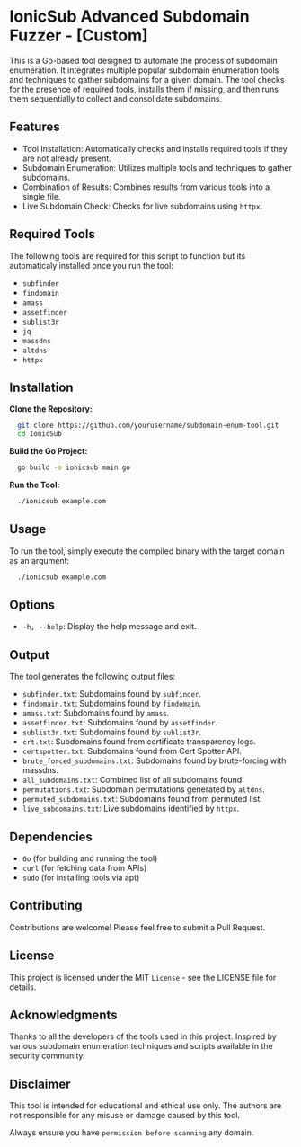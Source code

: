 # IonicSub Advanced Subdomain Fuzzer - [Custom]

This is a Go-based tool designed to automate the process of subdomain enumeration. It integrates multiple popular subdomain enumeration tools and techniques to gather subdomains for a given domain. The tool checks for the presence of required tools, installs them if missing, and then runs them sequentially to collect and consolidate subdomains.

## Features

- Tool Installation: Automatically checks and installs required tools if they are not already present.
- Subdomain Enumeration: Utilizes multiple tools and techniques to gather subdomains.
- Combination of Results: Combines results from various tools into a single file.
- Live Subdomain Check: Checks for live subdomains using `httpx`.

## Required Tools

The following tools are required for this script to function but its automaticaly installed once you run the tool:

- `subfinder`
- `findomain`
- `amass`
- `assetfinder`
- `sublist3r`
- `jq`
- `massdns`
- `altdns`
- `httpx`

## Installation

**Clone the Repository:**

```bash
  git clone https://github.com/yourusername/subdomain-enum-tool.git
  cd IonicSub
```

**Build the Go Project:**

```bash
  go build -o ionicsub main.go
```

**Run the Tool:**

```bash
  ./ionicsub example.com
```

## Usage

To run the tool, simply execute the compiled binary with the target domain as an argument:

```bash
  ./ionicsub example.com
```

## Options

- `-h, --help`: Display the help message and exit.

## Output

The tool generates the following output files:

- `subfinder.txt`: Subdomains found by `subfinder`.
- `findomain.txt`: Subdomains found by `findomain`.
- `amass.txt`: Subdomains found by `amass`.
- `assetfinder.txt`: Subdomains found by `assetfinder`.
- `sublist3r.txt`: Subdomains found by `sublist3r`.
- `crt.txt`: Subdomains found from certificate transparency logs.
- `certspotter.txt`: Subdomains found from Cert Spotter API.
- `brute_forced_subdomains.txt`: Subdomains found by brute-forcing with massdns.
- `all_subdomains.txt`: Combined list of all subdomains found.
- `permutations.txt`: Subdomain permutations generated by `altdns`.
- `permuted_subdomains.txt`: Subdomains found from permuted list.
- `live_subdomains.txt`: Live subdomains identified by `httpx`.

## Dependencies

- `Go` (for building and running the tool)
- `curl` (for fetching data from APIs)
- `sudo` (for installing tools via apt)

## Contributing

Contributions are welcome! Please feel free to submit a Pull Request.

## License

This project is licensed under the MIT `License` - see the LICENSE file for details.

## Acknowledgments

Thanks to all the developers of the tools used in this project.
Inspired by various subdomain enumeration techniques and scripts available in the security community.

## Disclaimer

This tool is intended for educational and ethical use only. The authors are not responsible for any misuse or damage caused by this tool. 

Always ensure you have `permission before scanning` any domain.